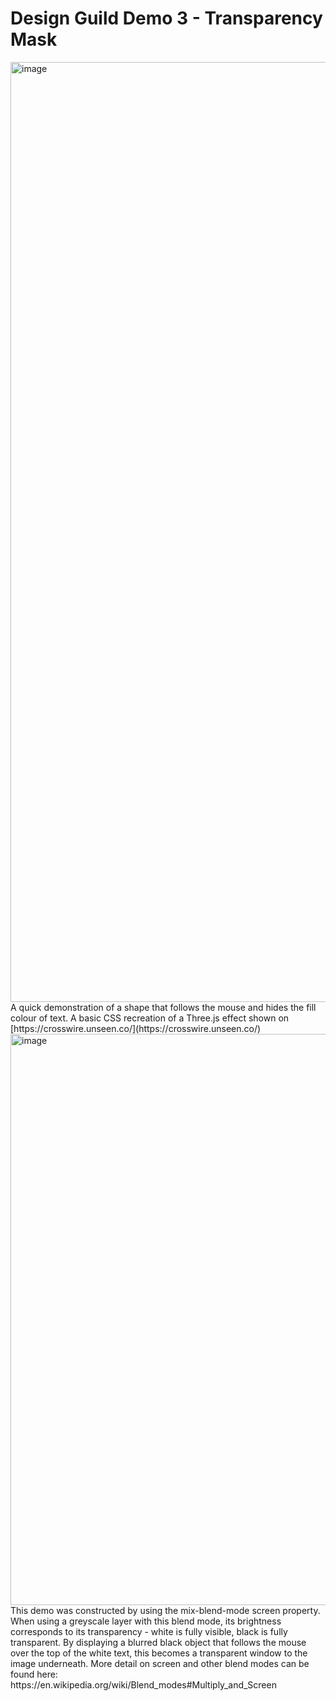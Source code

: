 # Design Guild Demo 3 - Transparency Mask
<img width="1504" alt="image" src="https://user-images.githubusercontent.com/113339746/220652928-60b84a93-3e09-4159-8748-18b604681b1d.png">
A quick demonstration of a shape that follows the mouse and hides the fill colour of text. A basic CSS recreation of a Three.js effect shown on [https://crosswire.unseen.co/](https://crosswire.unseen.co/)
<img width="914" alt="image" src="https://user-images.githubusercontent.com/113339746/220704495-76bc6880-2cef-4a4d-8717-d69f06e5c63d.png">
This demo was constructed by using the mix-blend-mode screen property. When using a greyscale layer with this blend mode, its brightness corresponds to its transparency - white is fully visible, black is fully transparent.
By displaying a blurred black object that follows the mouse over the top of the white text, this becomes a transparent window to the image underneath. 
More detail on screen and other blend modes can be found here: https://en.wikipedia.org/wiki/Blend_modes#Multiply_and_Screen
